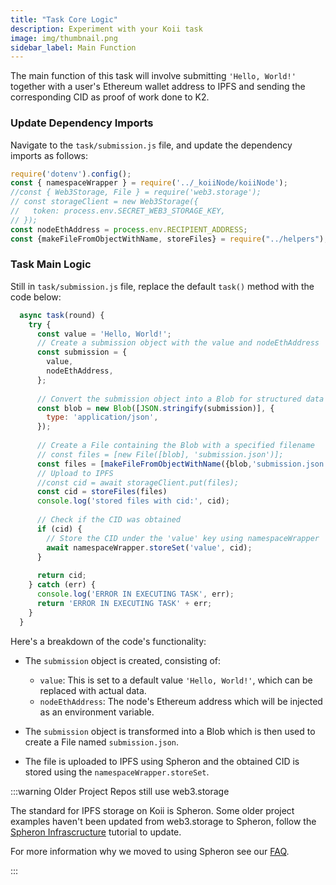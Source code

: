 ```yaml
---
title: "Task Core Logic"
description: Experiment with your Koii task
image: img/thumbnail.png
sidebar_label: Main Function
---
```


The main function of this task will involve submitting `'Hello, World!'` together with a user's Ethereum wallet address to IPFS and sending the corresponding CID as proof of work done to K2.


### Update Dependency Imports

Navigate to the `task/submission.js` file, and update the dependency imports as follows:

```js title="/task/submission.js"
require('dotenv').config();
const { namespaceWrapper } = require('../_koiiNode/koiiNode');
//const { Web3Storage, File } = require('web3.storage');
// const storageClient = new Web3Storage({
//   token: process.env.SECRET_WEB3_STORAGE_KEY,
// });
const nodeEthAddress = process.env.RECIPIENT_ADDRESS;
const {makeFileFromObjectWithName, storeFiles} = require("../helpers");
```

### Task Main Logic

Still in `task/submission.js` file, replace the default `task()` method with the code below:

```js title="/task/submission.js"
  async task(round) {
    try {
      const value = 'Hello, World!';
      // Create a submission object with the value and nodeEthAddress
      const submission = {
        value,
        nodeEthAddress,
      };
  
      // Convert the submission object into a Blob for structured data
      const blob = new Blob([JSON.stringify(submission)], {
        type: 'application/json',
      });
  
      // Create a File containing the Blob with a specified filename
      // const files = [new File([blob], 'submission.json')];
      const files = [makeFileFromObjectWithName({blob,'submission.json' })]
      // Upload to IPFS
      //const cid = await storageClient.put(files);
      const cid = storeFiles(files)
      console.log('stored files with cid:', cid);
  
      // Check if the CID was obtained
      if (cid) {
        // Store the CID under the 'value' key using namespaceWrapper
        await namespaceWrapper.storeSet('value', cid);
      }
  
      return cid;
    } catch (err) {
      console.log('ERROR IN EXECUTING TASK', err);
      return 'ERROR IN EXECUTING TASK' + err;
    }
  }
```

Here's a breakdown of the code's functionality:

 -  The `submission` object is created, consisting of:
    - `value`: This is set to a default value `'Hello, World!'`, which can be replaced with actual data.
    -  `nodeEthAddress`: The node's Ethereum address which will be injected as an environment variable.

- The `submission` object is transformed into a Blob which is then used to create a File named `submission.json`.

- The file is uploaded to IPFS using Spheron and the obtained CID is stored using the `namespaceWrapper.storeSet`.

:::warning Older Project Repos still use web3.storage

The standard for IPFS storage on Koii is Spheron. Some older project examples haven't been updated from web3.storage to Spheron, follow the [Spheron Infrascructure](/quickstart/scaling-tasks/spheron-infrastructure) tutorial to update. 

For more information why we moved to using Spheron see our [FAQ](https://docs.koii.network/faq/questions/#q-didnt-koii-used-to-use-web3storage-why-did-we-switch-to-spheron).

:::

